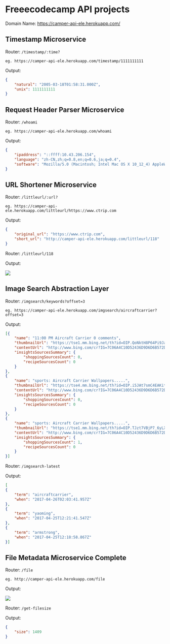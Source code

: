 # Freeecodecamp API projects
Domain Name: https://camper-api-ele.herokuapp.com/

## Timestamp Microservice

Router: `/timestamp/:time?`

`eg. https://camper-api-ele.herokuapp.com/timestamp/1111111111`

Output:

``` json
{
	"natural": "2005-03-18T01:58:31.000Z",
	"unix": 1111111111
}

```

## Request Header Parser Microservice

Router: `/whoami`

`eg. https://camper-api-ele.herokuapp.com/whoami`

Output:

``` json
{
	"ipaddress": "::ffff:10.43.206.154",
	"language": "zh-CN,zh;q=0.8,en;q=0.6,ja;q=0.4",
	"software": "Mozilla/5.0 (Macintosh; Intel Mac OS X 10_12_4) AppleWebKit/537.36 (KHTML, like Gecko) Chrome/57.0.2987.133 Safari/537.36"
}

```

## URL Shortener Microservice

Router: `/littleurl/:url?`

`eg. https://camper-api-ele.herokuapp.com/littleurl/https://www.ctrip.com`

Output:

``` json
{
	"original_url": "https://www.ctrip.com",
	"short_url": "http://camper-api-ele.herokuapp.com/littleurl/118"
}

```

Router: `/littleurl/118`

Output:

![](https://raw.githubusercontent.com/elevenBeans/camper-api/master/ShortURLResult.png)

## Image Search Abstraction Layer

Router: `/imgsearch/keywords?offset=3`

`eg. https://camper-api-ele.herokuapp.com/imgsearch/aircraftcarrier?offset=3`

Output:

``` json
[{
	"name": "11:00 PM Aircraft Carrier 0 comments",
	"thumbnailUrl": "https://tse1.mm.bing.net/th?id=OIP.QoNktH8P64Pi9JaoCs7-bwEsDh&pid=Api",
	"contentUrl": "http://www.bing.com/cr?IG=7C06A4C10D52436D9D6D6B572D29EB4B&CID=3E185003F45B61DE2BE85A73F5CB6096&rd=1&h=ipRnDzMt5n0nQslayF7VCE5LnHqMoPq_lo0m8zigaEk&v=1&r=http%3a%2f%2f2.bp.blogspot.com%2f_uA2BDYzq_0c%2fTKy118Pk9hI%2fAAAAAAAABTU%2fQKBcqtT3qsc%2fs1600%2f1535lyq.jpg&p=DevEx,5008.1",
	"insightsSourcesSummary": {
		"shoppingSourcesCount": 0,
		"recipeSourcesCount": 0
	}
},
{
	"name": "sports: Aircraft Carrier Wallpapers.....",
	"thumbnailUrl": "https://tse4.mm.bing.net/th?id=OIP.i5JAt7smC4EAKit8D5DOoAEsDh&pid=Api",
	"contentUrl": "http://www.bing.com/cr?IG=7C06A4C10D52436D9D6D6B572D29EB4B&CID=3E185003F45B61DE2BE85A73F5CB6096&rd=1&h=MPv1hnwDqQbp7yL2QIAJXhqyVO1D_GPLmvw1zdUzP1I&v=1&r=http%3a%2f%2f4.bp.blogspot.com%2f-HwoV2UZmToc%2fT4UvTt9KBvI%2fAAAAAAAAQHE%2fKqc2gF3qxT8%2fs1600%2f_aircraft--%252Bcarrier--%252Bwallpaper_006.jpg&p=DevEx,5014.1",
	"insightsSourcesSummary": {
		"shoppingSourcesCount": 0,
		"recipeSourcesCount": 0
	}
},
{
	"name": "sports: Aircraft Carrier Wallpapers.....",
	"thumbnailUrl": "https://tse1.mm.bing.net/th?id=OIP.TJzt7VBjP7_6yLXGugMhQgEsDh&pid=Api",
	"contentUrl": "http://www.bing.com/cr?IG=7C06A4C10D52436D9D6D6B572D29EB4B&CID=3E185003F45B61DE2BE85A73F5CB6096&rd=1&h=kdlOlXp5ts3k0Ecc9aI64LAxBgWKen8LrUb14bQtGW8&v=1&r=http%3a%2f%2f2.bp.blogspot.com%2f-WamorAg9Uo0%2fT4UvCWZ5-aI%2fAAAAAAAAQGk%2fDFV2_Zch0Rg%2fs1600%2f_aircraft--%2bcarrier--%2bwallpaper_002.jpg&p=DevEx,5020.1",
	"insightsSourcesSummary": {
		"shoppingSourcesCount": 1,
		"recipeSourcesCount": 0
	}
}]

```

Router: `/imgsearch-latest`

Output:

``` json
[
{
	"term": "aircraftcarrier",
	"when": "2017-04-26T02:03:41.957Z"
},
{
	"term": "yaoming",
	"when": "2017-04-25T12:21:41.547Z"
},
{
	"term": "armstrong",
	"when": "2017-04-25T12:18:58.867Z"
}]
```

## File Metadata Microservice Complete

Router: `/file`

`eg. http://camper-api-ele.herokuapp.com/file`

Output:

![](https://raw.githubusercontent.com/elevenBeans/camper-api/master/file.png)

Router: `/get-filesize`

Output:

``` json
{
	"size": 1409
}
```
